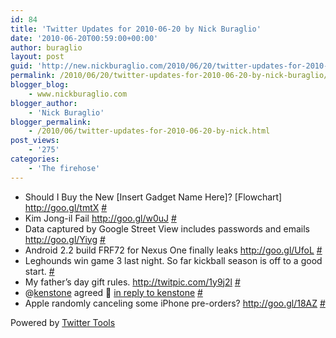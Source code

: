 ```yaml
---
id: 84
title: 'Twitter Updates for 2010-06-20 by Nick Buraglio'
date: '2010-06-20T00:59:00+00:00'
author: buraglio
layout: post
guid: 'http://new.nickburaglio.com/2010/06/20/twitter-updates-for-2010-06-20-by-nick-buraglio/'
permalink: /2010/06/20/twitter-updates-for-2010-06-20-by-nick-buraglio/
blogger_blog:
    - www.nickburaglio.com
blogger_author:
    - 'Nick Buraglio'
blogger_permalink:
    - /2010/06/twitter-updates-for-2010-06-20-by-nick.html
post_views:
    - '275'
categories:
    - 'The firehose'
---
```


- Should I Buy the New \[Insert Gadget Name Here\]? \[Flowchart\] <http://goo.gl/tmtX> [\#](http://twitter.com/buraglio/statuses/16545309689)
- Kim Jong-il Fail <http://goo.gl/w0uJ> [\#](http://twitter.com/buraglio/statuses/16545538604)
- Data captured by Google Street View includes passwords and emails <http://goo.gl/Yiyg> [\#](http://twitter.com/buraglio/statuses/16565688078)
- Android 2.2 build FRF72 for Nexus One finally leaks <http://goo.gl/UfoL> [\#](http://twitter.com/buraglio/statuses/16565720898)
- Leghounds win game 3 last night. So far kickball season is off to a good start. [\#](http://twitter.com/buraglio/statuses/16571264051)
- My father’s day gift rules. <http://twitpic.com/1y9j2l> [\#](http://twitter.com/buraglio/statuses/16578284479)
- @[kenstone](http://twitter.com/kenstone) agreed 🙂 [in reply to kenstone](http://twitter.com/kenstone/statuses/16583343586) [\#](http://twitter.com/buraglio/statuses/16584415322)
- Apple randomly canceling some iPhone pre-orders? <http://goo.gl/18AZ> [\#](http://twitter.com/buraglio/statuses/16589766066)

Powered by [Twitter Tools](http://alexking.org/projects/wordpress)